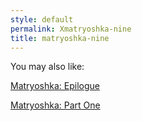 ```yaml
---
style: default
permalink: Xmatryoshka-nine
title: matryoshka-nine
---
```

You may also like:

[Matryoshka: Epilogue](http://scp-wiki.net/matryoshka-epilogue)

[Matryoshka: Part One](http://scp-wiki.net/matryoshka-one)
